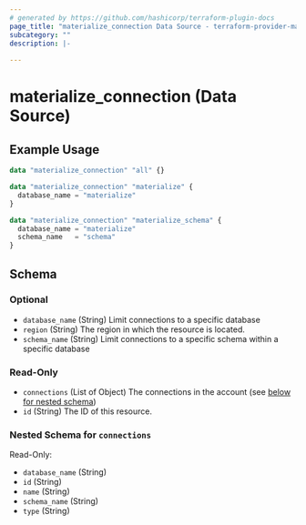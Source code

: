 ```yaml
---
# generated by https://github.com/hashicorp/terraform-plugin-docs
page_title: "materialize_connection Data Source - terraform-provider-materialize"
subcategory: ""
description: |-
  
---
```


# materialize_connection (Data Source)



## Example Usage

```terraform
data "materialize_connection" "all" {}

data "materialize_connection" "materialize" {
  database_name = "materialize"
}

data "materialize_connection" "materialize_schema" {
  database_name = "materialize"
  schema_name   = "schema"
}
```

<!-- schema generated by tfplugindocs -->
## Schema

### Optional

- `database_name` (String) Limit connections to a specific database
- `region` (String) The region in which the resource is located.
- `schema_name` (String) Limit connections to a specific schema within a specific database

### Read-Only

- `connections` (List of Object) The connections in the account (see [below for nested schema](#nestedatt--connections))
- `id` (String) The ID of this resource.

<a id="nestedatt--connections"></a>
### Nested Schema for `connections`

Read-Only:

- `database_name` (String)
- `id` (String)
- `name` (String)
- `schema_name` (String)
- `type` (String)
